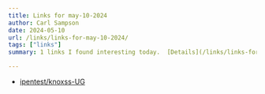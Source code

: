 ```yaml
---
title: Links for may-10-2024
author: Carl Sampson
date: 2024-05-10
url: /links/links-for-may-10-2024/
tags: ["links"]
summary: 1 links I found interesting today.  [Details](/links/links-for-may-10-2024/)

---
```


- [ipentest/knoxss-UG](https://github.com/ipentest/knoxss-UG)

